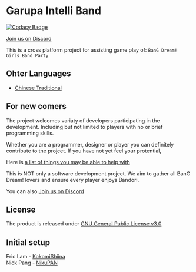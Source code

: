 # Garupa Intelli Band

[![Codacy Badge](https://api.codacy.com/project/badge/Grade/ed87fa4d78eb4cd691bbbf7dcfe8a58a)](https://app.codacy.com/app/louderzone/garupa-mobile-station?utm_source=github.com&utm_medium=referral&utm_content=louderzone/garupa-mobile-station&utm_campaign=Badge_Grade_Dashboard)

[Join us on Discord](https://discord.gg/6BKmmk6)

This is a cross platform project for assisting game play of: `BanG Dream! Girls Band Party`

## Ohter Languages

- [Chinese Traditional](README.zh.md)

## For new comers

The project welcomes variaty of developers participating in the development. Including but not limited to players with no or brief programming skills.

Whether you are a programmer, designer or player you can definitely contribute to the projcet. If you have not yet feel your protential,

Here is [a list of things you may be able to help with](README/en/BEGINNER.md)

This is NOT only a software development project. We aim to gather all BanG Dream! lovers and ensure every player enjoys Bandori.

You can also [Join us on Discord](https://discord.gg/6BKmmk6)

## License

The product is released under [GNU General Public License v3.0](LICENSE)

## Initial setup

Eric Lam - [KokomiShiina](https://github.com/KokomiShiina/)  
Nick Pang - [NikuPAN](https://github.com/NikuPAN)  

